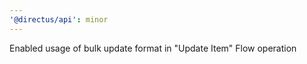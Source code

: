 ```yaml
---
'@directus/api': minor
---
```


Enabled usage of bulk update format in "Update Item" Flow operation
